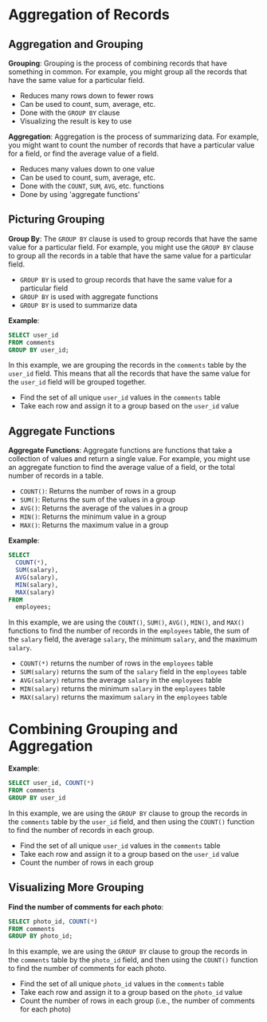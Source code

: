# Aggregation of Records

## Aggregation and Grouping

**Grouping**: Grouping is the process of combining records that have something in common. For example, you might group all the records that have the same value for a particular field.

- Reduces many rows down to fewer rows
- Can be used to count, sum, average, etc.
- Done with the `GROUP BY` clause
- Visualizing the result is key to use

**Aggregation**: Aggregation is the process of summarizing data. For example, you might want to count the number of records that have a particular value for a field, or find the average value of a field.

- Reduces many values down to one value
- Can be used to count, sum, average, etc.
- Done with the `COUNT`, `SUM`, `AVG`, etc. functions
- Done by using 'aggregate functions'

## Picturing Grouping

**Group By**: The `GROUP BY` clause is used to group records that have the same value for a particular field. For example, you might use the `GROUP BY` clause to group all the records in a table that have the same value for a particular field.

- `GROUP BY` is used to group records that have the same value for a particular field
- `GROUP BY` is used with aggregate functions
- `GROUP BY` is used to summarize data

**Example**:

```sql
SELECT user_id
FROM comments
GROUP BY user_id;
```

In this example, we are grouping the records in the `comments` table by the `user_id` field. This means that all the records that have the same value for the `user_id` field will be grouped together.

- Find the set of all unique `user_id` values in the `comments` table
- Take each row and assign it to a group based on the `user_id` value

## Aggregate Functions

**Aggregate Functions**: Aggregate functions are functions that take a collection of values and return a single value. For example, you might use an aggregate function to find the average value of a field, or the total number of records in a table.

- `COUNT()`: Returns the number of rows in a group
- `SUM()`: Returns the sum of the values in a group
- `AVG()`: Returns the average of the values in a group
- `MIN()`: Returns the minimum value in a group
- `MAX()`: Returns the maximum value in a group

**Example**:

```sql
SELECT
  COUNT(*),
  SUM(salary),
  AVG(salary),
  MIN(salary),
  MAX(salary)
FROM
  employees;
```

In this example, we are using the `COUNT()`, `SUM()`, `AVG()`, `MIN()`, and `MAX()` functions to find the number of records in the `employees` table, the sum of the `salary` field, the average `salary`, the minimum `salary`, and the maximum `salary`.

- `COUNT(*)` returns the number of rows in the `employees` table
- `SUM(salary)` returns the sum of the `salary` field in the `employees` table
- `AVG(salary)` returns the average `salary` in the `employees` table
- `MIN(salary)` returns the minimum `salary` in the `employees` table
- `MAX(salary)` returns the maximum `salary` in the `employees` table

# Combining Grouping and Aggregation

**Example**:

```sql
SELECT user_id, COUNT(*)
FROM comments
GROUP BY user_id
```

In this example, we are using the `GROUP BY` clause to group the records in the `comments` table by the `user_id` field, and then using the `COUNT()` function to find the number of records in each group.

- Find the set of all unique `user_id` values in the `comments` table
- Take each row and assign it to a group based on the `user_id` value
- Count the number of rows in each group

## Visualizing More Grouping

**Find the number of comments for each photo**:

```sql
SELECT photo_id, COUNT(*)
FROM comments
GROUP BY photo_id;
```

In this example, we are using the `GROUP BY` clause to group the records in the `comments` table by the `photo_id` field, and then using the `COUNT()` function to find the number of comments for each photo.

- Find the set of all unique `photo_id` values in the `comments` table
- Take each row and assign it to a group based on the `photo_id` value
- Count the number of rows in each group (i.e., the number of comments for each photo)
